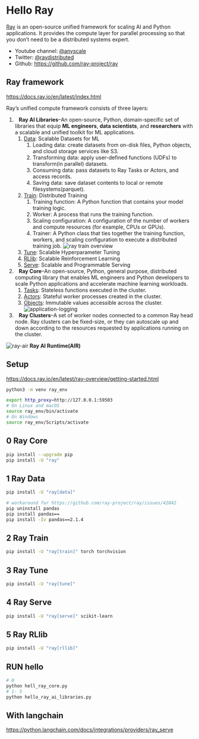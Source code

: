 <!-- markdownlint-disable MD033 MD045 -->

# Hello Ray

[Ray](https://github.com/ray-project/ray) is an open-source unified framework for scaling AI and Python applications. It provides the compute layer for parallel processing so that you don’t need to be a distributed systems expert.

- Youtube channel: [@anyscale](https://www.youtube.com/@anyscale)
- Twitter: [@raydistributed](https://twitter.com/raydistributed)
- Github: <https://github.com/ray-project/ray>

## Ray framework

<https://docs.ray.io/en/latest/index.html>

Ray’s unified compute framework consists of three layers:

1. <img src="https://docs.ray.io/en/latest/_static/img/AIR.png" style="width:10px" />**Ray AI Libraries**–An open-source, Python, domain-specific set of libraries that equip **ML engineers**, **data scientists**, and **researchers** with a scalable and unified toolkit for ML applications.
   1. [Data](https://docs.ray.io/en/latest/data/dataset.html): Scalable Datasets for ML
      1. Loading data: create datasets from on-disk files, Python objects, and cloud storage services like S3.
      2. Transforming data: apply user-defined functions (UDFs) to transform(in parallel) datasets.
      3. Consuming data: pass datasets to Ray Tasks or Actors, and access records.
      4. Saving data: save dataset contents to local or remote filesystems(parquet).
   2. [Train](https://docs.ray.io/en/latest/train/train.html): Distributed Training
      1. Training function: A Python function that contains your model training logic.
      2. Worker: A process that runs the training function.
      3. Scaling configuration: A configuration of the number of workers and compute resources (for example, CPUs or GPUs).
      4. Trainer: A Python class that ties together the training function, workers, and scaling configuration to execute a distributed training job.
         ![ray train overview](https://docs.ray.io/en/latest/_images/overview.png)
   3. [Tune](https://docs.ray.io/en/latest/tune/index.html): Scalable Hyperparameter Tuning
   4. [RLlib](https://docs.ray.io/en/latest/rllib/index.html): Scalable Reinforcement Learning
   5. [Serve](https://docs.ray.io/en/latest/serve/index.html): Scalable and Programmable Serving
2. <img src="https://docs.ray.io/en/latest/_static/img/Core.png" style="width:10px" />**Ray Core**–An open-source, Python, general purpose, distributed computing library that enables ML engineers and Python developers to scale Python applications and accelerate machine learning workloads.
   1. [Tasks](https://docs.ray.io/en/latest/ray-core/tasks.html): Stateless functions executed in the cluster.
   2. [Actors](https://docs.ray.io/en/latest/ray-core/actors.html): Stateful worker processes created in the cluster.
   3. [Objects](https://docs.ray.io/en/latest/ray-core/objects.html): Immutable values accessible across the cluster.
      ![application-logging](https://docs.ray.io/en/latest/_images/application-logging.png)
3. <img src="https://docs.ray.io/en/latest/_static/img/rayclusters.png" style="width:10px" />**Ray Clusters**–A set of worker nodes connected to a common Ray head node. Ray clusters can be fixed-size, or they can autoscale up and down according to the resources requested by applications running on the cluster.

![ray-air](https://docs.ray.io/en/latest/_images/ray-air.svg) **Ray AI Runtime(AIR)**

## Setup

<https://docs.ray.io/en/latest/ray-overview/getting-started.html>

```sh
python3 -m venv ray_env
```

```sh
export http_proxy=http://127.0.0.1:59503
# On Linux and macOS
source ray_env/bin/activate
# On Windows
source ray_env/Scripts/activate
```

## 0 Ray Core

```sh
pip install --upgrade pip
pip install -U "ray"
```

## 1 Ray Data

```sh
pip install -U "ray[data]"

# workaround for https://github.com/ray-project/ray/issues/42842
pip uninstall pandas
pip install pandas==
pip install -Iv pandas==2.1.4
```

## 2 Ray Train

```sh
pip install -U "ray[train]" torch torchvision
```

## 3 Ray Tune

```sh
pip install -U "ray[tune]"
```

## 4 Ray Serve

```sh
pip install -U "ray[serve]" scikit-learn
```

## 5 Ray RLlib

```sh
pip install -U "ray[rllib]"
```

## RUN hello

```sh
# 0
python hell_ray_core.py
# 1- 5
python hello_ray_ai_libraries.py
```

## With langchain

<https://python.langchain.com/docs/integrations/providers/ray_serve>
